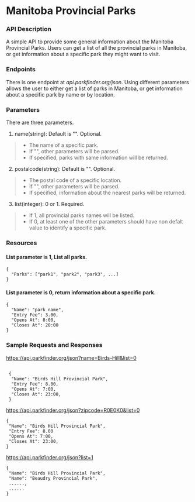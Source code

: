 # Manitoba Provincial Parks

### API Description
A simple API to provide some general information about the Manitoba Provincial Parks. Users can get a list of all the provincial parks in Manitoba, or get information about a specific park they might want to visit.

### Endpoints
There is one endpoint at _api.parkfinder.org/json_. Using different parameters allows the user to either get a list of parks in Manitoba, or get information about a specific park by name or by location.

### Parameters
There are three parameters.
1. name(string): Default is "". Optional.
>- The name of a specific park. 
>- If "", other parameters will be parsed.
>- If specified, parks with same information will be returned.
2. postalcode(string): Default is "". Optional.
>- The postal code of a specific location. 
>- If "", other parameters will be parsed. 
>- If specified, information about the nearest parks will be returned.
3. list(integer): 0 or 1. Required.
>- If 1, all provincial parks names will be listed. 
>- If 0, at least one of the other parameters should have non defalt value to identify a specific park.

### Resources
#### List parameter is 1, List all parks.
```
{
  "Parks": ["park1", "park2", "park3", ...]
}
```

#### List parameter is 0, return information about a specific park.
```
{
  "Name": "park name",
  "Entry Fee": 3.00,
  "Opens At": 8:00,
  "Closes At": 20:00
}
```

### Sample Requests and Responses
https://api.parkfinder.org/json?name=Birds-Hill&list=0
```
 
 {
  "Name": "Birds Hill Provincial Park",
  "Entry Fee": 8.00,
  "Opens At": 7:00,
  "Closes At": 23:00, 
 }
 ```
 https://api.parkfinder.org/json?zipcode=R0E0K0&list=0
 ```
 {
  "Name": "Birds Hill Provincial Park",
  "Entry Fee": 8.00
  "Opens At": 7:00,
  "Closes At": 23:00, 
 }
 ```
 https://api.parkfinder.org/json?list=1
 ```
 {
  "Name": "Birds Hill Provincial Park",
  "Name": "Beaudry Provincial Park",
  ......,
  ......
 }
  
```
